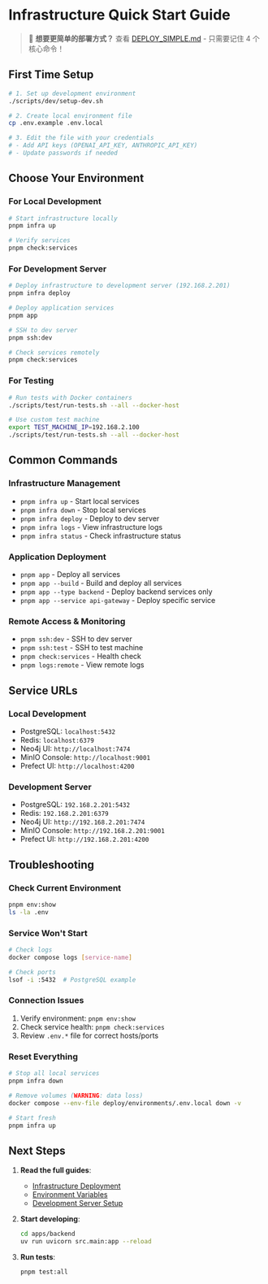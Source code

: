 # Infrastructure Quick Start Guide

> 🚀 **想要更简单的部署方式？** 查看 [DEPLOY_SIMPLE.md](./DEPLOY_SIMPLE.md) - 只需要记住 4 个核心命令！

## First Time Setup

```bash
# 1. Set up development environment
./scripts/dev/setup-dev.sh

# 2. Create local environment file
cp .env.example .env.local

# 3. Edit the file with your credentials
# - Add API keys (OPENAI_API_KEY, ANTHROPIC_API_KEY)
# - Update passwords if needed
```

## Choose Your Environment

### For Local Development

```bash
# Start infrastructure locally
pnpm infra up

# Verify services
pnpm check:services
```

### For Development Server

```bash
# Deploy infrastructure to development server (192.168.2.201)
pnpm infra deploy

# Deploy application services
pnpm app

# SSH to dev server
pnpm ssh:dev

# Check services remotely
pnpm check:services
```

### For Testing

```bash
# Run tests with Docker containers
./scripts/test/run-tests.sh --all --docker-host

# Use custom test machine
export TEST_MACHINE_IP=192.168.2.100
./scripts/test/run-tests.sh --all --docker-host
```

## Common Commands

### Infrastructure Management
- `pnpm infra up` - Start local services
- `pnpm infra down` - Stop local services
- `pnpm infra deploy` - Deploy to dev server
- `pnpm infra logs` - View infrastructure logs
- `pnpm infra status` - Check infrastructure status

### Application Deployment
- `pnpm app` - Deploy all services
- `pnpm app --build` - Build and deploy all services
- `pnpm app --type backend` - Deploy backend services only
- `pnpm app --service api-gateway` - Deploy specific service

### Remote Access & Monitoring
- `pnpm ssh:dev` - SSH to dev server
- `pnpm ssh:test` - SSH to test machine
- `pnpm check:services` - Health check
- `pnpm logs:remote` - View remote logs

## Service URLs

### Local Development
- PostgreSQL: `localhost:5432`
- Redis: `localhost:6379`
- Neo4j UI: `http://localhost:7474`
- MinIO Console: `http://localhost:9001`
- Prefect UI: `http://localhost:4200`

### Development Server
- PostgreSQL: `192.168.2.201:5432`
- Redis: `192.168.2.201:6379`
- Neo4j UI: `http://192.168.2.201:7474`
- MinIO Console: `http://192.168.2.201:9001`
- Prefect UI: `http://192.168.2.201:4200`

## Troubleshooting

### Check Current Environment
```bash
pnpm env:show
ls -la .env
```

### Service Won't Start
```bash
# Check logs
docker compose logs [service-name]

# Check ports
lsof -i :5432  # PostgreSQL example
```

### Connection Issues
1. Verify environment: `pnpm env:show`
2. Check service health: `pnpm check:services`
3. Review `.env.*` file for correct hosts/ports

### Reset Everything
```bash
# Stop all local services
pnpm infra down

# Remove volumes (WARNING: data loss)
docker compose --env-file deploy/environments/.env.local down -v

# Start fresh
pnpm infra up
```

## Next Steps

1. **Read the full guides**:
   - [Infrastructure Deployment](./infrastructure-deployment.md)
   - [Environment Variables](./environment-variables.md)
   - [Development Server Setup](./development-server-setup.md)

2. **Start developing**:
   ```bash
   cd apps/backend
   uv run uvicorn src.main:app --reload
   ```

3. **Run tests**:
   ```bash
   pnpm test:all
   ```
